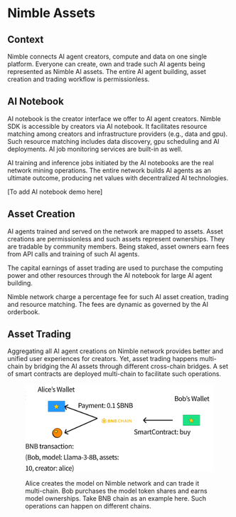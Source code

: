 # Nimble Assets

## Context

Nimble connects AI agent creators, compute and data on one single platform. Everyone can create, own and trade such AI agents being represented as Nimble AI assets. The entire AI agent building, asset creation and trading workflow is permissionless.

## AI Notebook

AI notebook is the creator interface we offer to AI agent creators. Nimble SDK is accessible by creators via AI notebook. It facilitates resource matching among creators and infrastructure providers (e.g., data and gpu). Such resource matching includes data discovery, gpu scheduling and AI deployments. AI job monitoring services are built-in as well.

AI training and inference jobs initiated by the AI notebooks are the real network mining operations. The entire network builds AI agents as an ultimate outcome, producing net values with decentralized AI technologies.

\[To add AI notebook demo here]

## Asset Creation

AI agents trained and served on the network are mapped to assets. Asset creations are permissionless and such assets represent ownerships. They are tradable by community members. Being staked, asset owners earn fees from API calls and training of such AI agents.

The capital earnings of asset trading are used to purchase the computing power and other resources through the AI notebook for large AI agent building.

Nimble network charge a percentage fee for such AI asset creation, trading and resource matching. The fees are dynamic as governed by the AI orderbook.

## Asset Trading

Aggregating all AI agent creations on Nimble network provides better and unified user experiences for creators. Yet, asset trading happens multi-chain by bridging the AI assets through different cross-chain bridges. A set of smart contracts are deployed multi-chain to facilitate such operations.

<figure><img src="../../.gitbook/assets/assets.png" alt=""><figcaption><p>Alice creates the model on Nimble network and can trade it multi-chain. Bob purchases the model token shares and earns model ownerships. Take BNB chain as an example here. Such operations can happen on different chains.</p></figcaption></figure>







